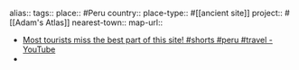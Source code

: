 alias::
tags::
place:: #Peru 
country:: 
place-type:: #[[ancient site]] 
project:: #[[Adam's Atlas]] 
nearest-town::
map-url::

- [Most tourists miss the best part of this site! #shorts #peru #travel - YouTube](https://www.youtube.com/shorts/b3yd3R1AQiE)
-